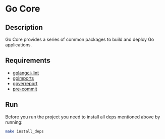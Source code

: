# Go Core

## Description

Go Core provides a series of common packages to build and deploy Go applications.

## Requirements

* [golangci-lint](https://golangci-lint.run)
* [goimports](https://pkg.go.dev/golang.org/x/tools/cmd/goimports)
* [goverreport](https://github.com/mcubik/goverreport)
* [pre-commit](https://pre-commit.com)

## Run

Before you run the project you need to install all deps mentioned above by running:
```bash
make install_deps
```

